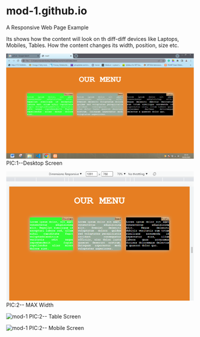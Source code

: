 # mod-1.github.io
A Responsive Web Page Example

Its shows how the content will look on th diff-diff devices like Laptops, Mobiles, Tables.
How the content changes its width, position, size etc.

![mod](Capture.PNG)
PIC:1--Desktop Screen

![mod-1](2.PNG)
PIC:2-- MAX Width

![mod-1](3.PNG)
PIC:2-- Table Screen

![mod-1](4.PNG)
PIC:2-- Mobile Screen
